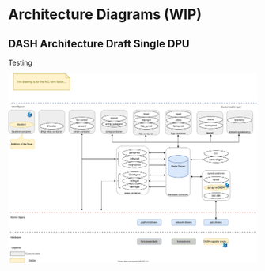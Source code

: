 # Architecture Diagrams (WIP)

## DASH Architecture Draft Single DPU

Testing

![DASH Architecture Draft on Single DPU](images\architecture\dash-architecture-draft-single-DPU.svg)